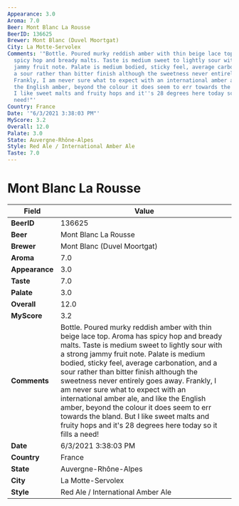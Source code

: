 ```yaml
---
Appearance: 3.0
Aroma: 7.0
Beer: Mont Blanc La Rousse
BeerID: 136625
Brewer: Mont Blanc (Duvel Moortgat)
City: La Motte-Servolex
Comments: '"Bottle. Poured murky reddish amber with thin beige lace top. Aroma has
  spicy hop and bready malts. Taste is medium sweet to lightly sour with a strong
  jammy fruit note. Palate is medium bodied, sticky feel, average carbonation, and
  a sour rather than bitter finish although the sweetness never entirely goes away.
  Frankly, I am never sure what to expect with an international amber ale, and like
  the English amber, beyond the colour it does seem to err towards the bland. But
  I like sweet malts and fruity hops and it''s 28 degrees here today so it fills a
  need!"'
Country: France
Date: '"6/3/2021 3:38:03 PM"'
MyScore: 3.2
Overall: 12.0
Palate: 3.0
State: Auvergne-Rhône-Alpes
Style: Red Ale / International Amber Ale
Taste: 7.0
---
```


# Mont Blanc La Rousse

| Field         | Value |
|---------------|-------|
| **BeerID** | 136625 |
| **Beer** | Mont Blanc La Rousse |
| **Brewer** | Mont Blanc (Duvel Moortgat) |
| **Aroma** | 7.0 |
| **Appearance** | 3.0 |
| **Taste** | 7.0 |
| **Palate** | 3.0 |
| **Overall** | 12.0 |
| **MyScore** | 3.2 |
| **Comments** | Bottle. Poured murky reddish amber with thin beige lace top. Aroma has spicy hop and bready malts. Taste is medium sweet to lightly sour with a strong jammy fruit note. Palate is medium bodied, sticky feel, average carbonation, and a sour rather than bitter finish although the sweetness never entirely goes away. Frankly, I am never sure what to expect with an international amber ale, and like the English amber, beyond the colour it does seem to err towards the bland. But I like sweet malts and fruity hops and it's 28 degrees here today so it fills a need! |
| **Date** | 6/3/2021 3:38:03 PM |
| **Country** | France |
| **State** | Auvergne-Rhône-Alpes |
| **City** | La Motte-Servolex |
| **Style** | Red Ale / International Amber Ale |
